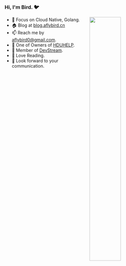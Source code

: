 ### Hi, I'm Bird. 🐦

<a href="https://github.com/aFlyBird0?tab=repositories">
  <img align="right" src="https://github-readme-stats.vercel.app/api?username=aFlyBird0&show_icons=true&hide_border=true&count_private=true" width="45%" />
</a>

- 🌱 Focus on Cloud Native, Golang.
- 🏠 Blog at [blog.aflybird.cn](https://blog.aflybird.cn)
- 📫 Reach me by aflybird0@gmail.com.
- 🧑 One of Owners of [HDUHELP](https://github.com/hduhelp).
- 🏰 Member of [DevStream](https://github.com/devstream-io/devstream).
- 📖 Love Reading.
- 👋 Look forward to your communication.

